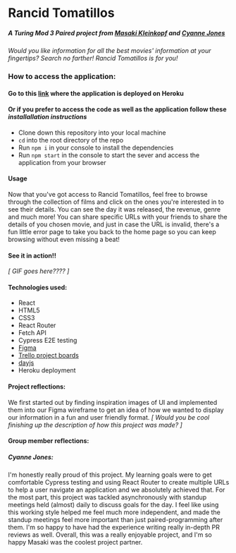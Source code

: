 # Rancid Tomatillos
##### A Turing Mod 3 Paired project from [Masaki Kleinkopf](https://github.com/masaki-kleinkopf) and [Cyanne Jones](https://github.com/Cyanne-Jones)

*Would you like information for all the best movies' information at your fingertips? Search no farther! Rancid Tomatillos is for you!*

### How to access the application:
#### Go to this [link](https://shrouded-brushlands-38554.herokuapp.com/) where the application is deployed on Heroku

#### Or if you prefer to access the code as well as the application follow these *installallation instructions*

- Clone down this repository into your local machine
- `cd` into the root directory of the repo
- Run `npm i` in your console to install the dependencies
- Run `npm start` in the console to start the sever and access the application from your browser

#### Usage

Now that you've got access to Rancid Tomatillos, feel free to browse through the collection of films and click on the ones you're interested in to see their details. You can see the day it was released, the revenue, genre and much more! You can share specific URLs with your friends to share the details of you chosen movie, and just in case the URL is invalid, there's a fun little error page to take you back to the home page so you can keep browsing without even missing a beat! 

#### See it in action!!

*[ GIF goes here???? ]*

#### Technologies used:
- React
- HTML5 
- CSS3
- React Router
- Fetch API
- Cypress E2E testing
- [Figma](https://www.figma.com/file/bDXv7JZI9Q6gJaoBgW00EF/Rancid-Tomatillos?node-id=0%3A1)
- [Trello project boards](https://trello.com/b/l2U7DuyT/rancid-tomatillos)
- [dayjs](https://day.js.org/)
- Heroku deployment

#### Project reflections:

We first started out by finding inspiration images of UI and implemented them into our Figma wireframe to get an idea of how we wanted to display our information in a fun and user friendly format. *[ Would you be cool finishing up the description of how this project was made? ]*

#### Group member reflections:

##### Cyanne Jones: 
I'm honestly really proud of this project. My learning goals were to get comfortable Cypress testing and using React Router to create multiple URLs to help a user navigate an application and we absolutely achieved that. For the most part, this project was tackled asynchronously with standup meetings held (almost) daily to discuss goals for the day. I feel like using this working style helped me feel much more independent, and made the standup meetings feel more important than just paired-programming after them. I'm so happy to have had the experience writing really in-depth PR reviews as well. Overall, this was a really enjoyable project, and I'm so happy Masaki was the coolest project partner.
